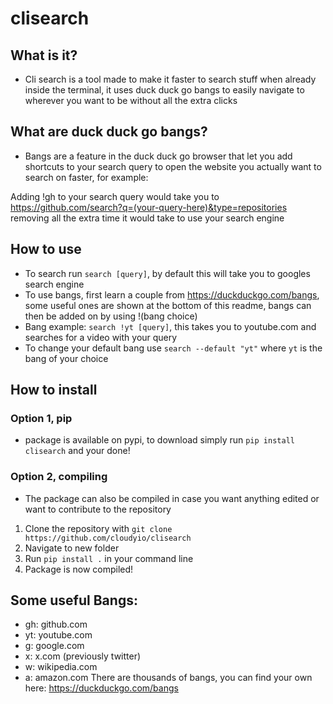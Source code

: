 # clisearch

## What is it? 
- Cli search is a tool made to make it faster to search stuff when already inside the terminal, it uses duck duck go bangs to easily navigate to wherever you want to be without all the extra clicks

## What are duck duck go bangs?
- Bangs are a feature in the duck duck go browser that let you add shortcuts to your search query to open the website you actually want to search on faster, for example:

Adding !gh to your search query would take you to https://github.com/search?q=(your-query-here)&type=repositories removing all the extra time it would take to use your search engine

## How to use
- To search run `search [query]`, by default this will take you to googles search engine
- To use bangs, first learn a couple from https://duckduckgo.com/bangs, some useful ones are shown at the bottom of this readme, bangs can then be added on by using !(bang choice)
- Bang example: `search !yt [query]`, this takes you to youtube.com and searches for a video with your query
- To change your default bang use `search --default "yt"` where `yt` is the bang of your choice

## How to install
### Option 1, pip
- package is available on pypi, to download simply run `pip install clisearch` and your done!

### Option 2, compiling
- The package can also be compiled in case you want anything edited or want to contribute to the repository
1. Clone the repository with `git clone https://github.com/cloudyio/clisearch`
2. Navigate to new folder
3. Run `pip install .` in your command line
4. Package is now compiled!

## Some useful Bangs:
- gh: github.com
- yt: youtube.com
- g: google.com
- x: x.com (previously twitter)
- w: wikipedia.com
- a: amazon.com
There are thousands of bangs, you can find your own here: https://duckduckgo.com/bangs
